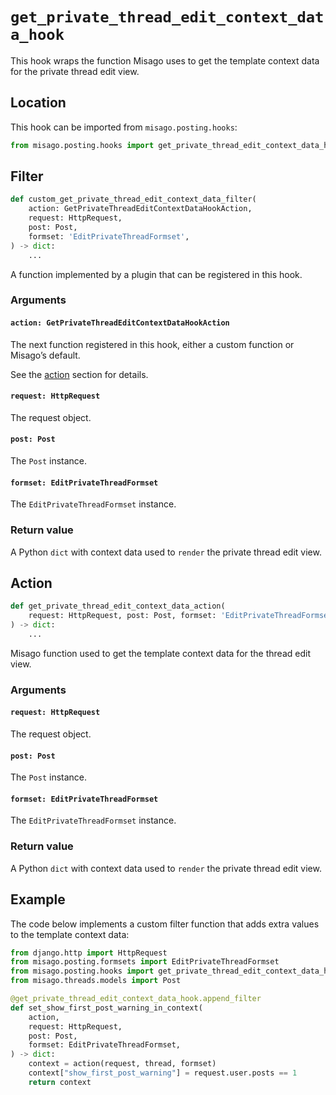 # `get_private_thread_edit_context_data_hook`

This hook wraps the function Misago uses to get the template context data for the private thread edit view.


## Location

This hook can be imported from `misago.posting.hooks`:

```python
from misago.posting.hooks import get_private_thread_edit_context_data_hook
```


## Filter

```python
def custom_get_private_thread_edit_context_data_filter(
    action: GetPrivateThreadEditContextDataHookAction,
    request: HttpRequest,
    post: Post,
    formset: 'EditPrivateThreadFormset',
) -> dict:
    ...
```

A function implemented by a plugin that can be registered in this hook.


### Arguments

#### `action: GetPrivateThreadEditContextDataHookAction`

The next function registered in this hook, either a custom function or Misago’s default.

See the [action](#action) section for details.


#### `request: HttpRequest`

The request object.


#### `post: Post`

The `Post` instance.


#### `formset: EditPrivateThreadFormset`

The `EditPrivateThreadFormset` instance.


### Return value

A Python `dict` with context data used to `render` the private thread edit view.


## Action

```python
def get_private_thread_edit_context_data_action(
    request: HttpRequest, post: Post, formset: 'EditPrivateThreadFormset'
) -> dict:
    ...
```

Misago function used to get the template context data for the thread edit view.


### Arguments

#### `request: HttpRequest`

The request object.


#### `post: Post`

The `Post` instance.


#### `formset: EditPrivateThreadFormset`

The `EditPrivateThreadFormset` instance.


### Return value

A Python `dict` with context data used to `render` the private thread edit view.


## Example

The code below implements a custom filter function that adds extra values to the template context data:

```python
from django.http import HttpRequest
from misago.posting.formsets import EditPrivateThreadFormset
from misago.posting.hooks import get_private_thread_edit_context_data_hook
from misago.threads.models import Post

@get_private_thread_edit_context_data_hook.append_filter
def set_show_first_post_warning_in_context(
    action,
    request: HttpRequest,
    post: Post,
    formset: EditPrivateThreadFormset,
) -> dict:
    context = action(request, thread, formset)
    context["show_first_post_warning"] = request.user.posts == 1
    return context
```